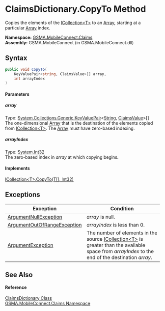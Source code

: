 ClaimsDictionary.CopyTo Method
==============================
Copies the elements of the [ICollection&lt;T>][1] to an [Array][2], starting at a particular [Array][2] index.

**Namespace:** [GSMA.MobileConnect.Claims][3]  
**Assembly:** GSMA.MobileConnect (in GSMA.MobileConnect.dll)

Syntax
------

```csharp
public void CopyTo(
	KeyValuePair<string, ClaimsValue>[] array,
	int arrayIndex
)
```

#### Parameters

##### *array*
Type: [System.Collections.Generic.KeyValuePair][4]&lt;[String][5], [ClaimsValue][6]>[]  
The one-dimensional [Array][2] that is the destination of the elements copied from [ICollection&lt;T>][1]. The [Array][2] must have zero-based indexing.

##### *arrayIndex*
Type: [System.Int32][7]  
The zero-based index in *array* at which copying begins.

#### Implements
[ICollection&lt;T>.CopyTo(T[], Int32)][8]  


Exceptions
----------

Exception                         | Condition                                                                                                                                                
--------------------------------- | -------------------------------------------------------------------------------------------------------------------------------------------------------- 
[ArgumentNullException][9]        | *array* is null.                                                                                                                                         
[ArgumentOutOfRangeException][10] | *arrayIndex* is less than 0.                                                                                                                             
[ArgumentException][11]           | The number of elements in the source [ICollection&lt;T>][1] is greater than the available space from *arrayIndex* to the end of the destination *array*. 


See Also
--------

#### Reference
[ClaimsDictionary Class][12]  
[GSMA.MobileConnect.Claims Namespace][3]  

[1]: http://msdn.microsoft.com/en-us/library/92t2ye13
[2]: http://msdn.microsoft.com/en-us/library/czz5hkty
[3]: ../README.md
[4]: http://msdn.microsoft.com/en-us/library/5tbh8a42
[5]: http://msdn.microsoft.com/en-us/library/s1wwdcbf
[6]: ../ClaimsValue/README.md
[7]: http://msdn.microsoft.com/en-us/library/td2s409d
[8]: http://msdn.microsoft.com/en-us/library/0efx51xw
[9]: http://msdn.microsoft.com/en-us/library/27426hcy
[10]: http://msdn.microsoft.com/en-us/library/8xt94y6e
[11]: http://msdn.microsoft.com/en-us/library/3w1b3114
[12]: README.md
[13]: ../../_icons/Help.png